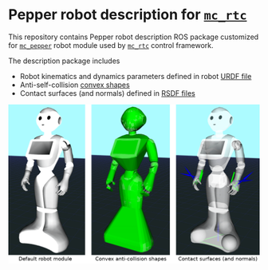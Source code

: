 # Pepper robot description for [`mc_rtc`](https://jrl-umi3218.github.io/mc_rtc/)

This repository contains Pepper robot description ROS package customized for [`mc_pepper`](https://github.com/jrl-umi3218/mc_pepper) robot module used by [`mc_rtc`](https://jrl-umi3218.github.io/mc_rtc/) control framework.

The description package includes
* Robot kinematics and dynamics parameters defined in robot [URDF file](urdf/pepper.urdf)
* Anti-self-collision [convex shapes](convex)
* Contact surfaces (and normals) defined in [RSDF files](rsdf)

![pepper_description](doc/pepper_description.png "pepper_description")
